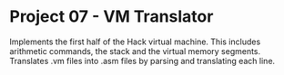 # Project 07 - VM Translator
Implements the first half of the Hack virtual machine. This includes arithmetic commands, the stack and the virtual memory segments.
Translates .vm files into .asm files by parsing and translating each line.
